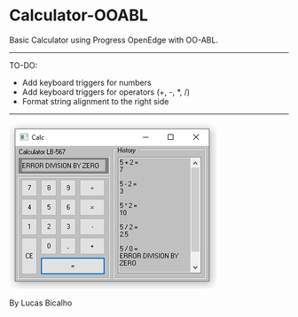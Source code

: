 # Calculator-OOABL

Basic Calculator using Progress OpenEdge with OO-ABL.


--- 
TO-DO:

 - Add keyboard triggers for numbers
 - Add keyboard triggers for operators (+, -, *, /)
 - Format string alignment to the right side

---

![calculator](https://github.com/lucassantosbicalho/Calculator-OOABL/blob/main/images/calc.png)


By Lucas Bicalho